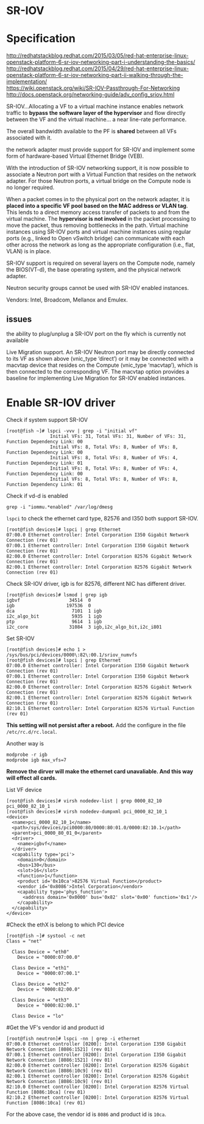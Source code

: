 SR-IOV
========================
# Specification
http://redhatstackblog.redhat.com/2015/03/05/red-hat-enterprise-linux-openstack-platform-6-sr-iov-networking-part-i-understanding-the-basics/  
http://redhatstackblog.redhat.com/2015/04/29/red-hat-enterprise-linux-openstack-platform-6-sr-iov-networking-part-ii-walking-through-the-implementation/  
https://wiki.openstack.org/wiki/SR-IOV-Passthrough-For-Networking  
http://docs.openstack.org/networking-guide/adv_config_sriov.html  

SR-IOV...Allocating a VF to a virtual machine instance enables network traffic to **bypass the software layer of the hypervisor** and flow directly between the VF and the virtual machine... a near line-rate performance.

The overall bandwidth available to the PF is **shared** between all VFs associated with it.

the network adapter must provide support for SR-IOV and implement some form of hardware-based Virtual Ethernet Bridge (VEB). 

With the introduction of SR-IOV networking support, it is now possible to associate a Neutron port with a Virtual Function that resides on the network adapter. For those Neutron ports, a virtual bridge on the Compute node is no longer required.

When a packet comes in to the physical port on the network adapter, it is **placed into a specific VF pool based on the MAC address or VLAN tag**. This lends to a direct memory access transfer of packets to and from the virtual machine. The **hypervisor is not involved** in the packet processing to move the packet, thus removing bottlenecks in the path. Virtual machine instances using SR-IOV ports and virtual machine instances using regular ports (e.g., linked to Open vSwitch bridge) can communicate with each other across the network as long as the appropriate configuration (i.e., flat, VLAN) is in place.

SR-IOV support is required on several layers on the Compute node, namely the BIOS(VT-d), the base operating system, and the physical network adapter.

Neutron security groups cannot be used with SR-IOV enabled instances.

Vendors: Intel, Broadcom, Mellanox and Emulex.

## issues
the ability to plug/unplug a SR-IOV port on the fly which is currently not available

Live Migration support. An SR-IOV Neutron port may be directly connected to its VF as shown above (vnic_type ‘direct’) or it may be connected with a macvtap device that resides on the Compute (vnic_type ‘macvtap’), which is then connected to the corresponding VF. The macvtap option provides a baseline for implementing Live Migration for SR-IOV enabled instances. 

# Enable SR-IOV driver
Check if system support SR-IOV
```
[root@fish ~]# lspci -vvv | grep -i "initial vf"
                Initial VFs: 31, Total VFs: 31, Number of VFs: 31, Function Dependency Link: 00
                Initial VFs: 8, Total VFs: 8, Number of VFs: 8, Function Dependency Link: 00
                Initial VFs: 8, Total VFs: 8, Number of VFs: 4, Function Dependency Link: 01
                Initial VFs: 8, Total VFs: 8, Number of VFs: 4, Function Dependency Link: 00
                Initial VFs: 8, Total VFs: 8, Number of VFs: 8, Function Dependency Link: 01
```

Check if vd-d is enabled
```
grep -i "iommu.*enabled" /var/log/dmesg
```


`lspci` to check the ethernet card type, 82576 and I350 both support SR-IOV.
```
[root@fish devices]# lspci | grep Ethernet
07:00.0 Ethernet controller: Intel Corporation I350 Gigabit Network Connection (rev 01)
07:00.1 Ethernet controller: Intel Corporation I350 Gigabit Network Connection (rev 01)
82:00.0 Ethernet controller: Intel Corporation 82576 Gigabit Network Connection (rev 01)
82:00.1 Ethernet controller: Intel Corporation 82576 Gigabit Network Connection (rev 01)
```

Check SR-IOV driver, igb is for 82576, different NIC has different driver.
```
[root@fish devices]# lsmod | grep igb
igbvf                  34514  0 
igb                   197536  0 
dca                     7101  1 igb
i2c_algo_bit            5935  1 igb
ptp                     9614  1 igb
i2c_core               31084  3 igb,i2c_algo_bit,i2c_i801
```

Set SR-IOV
```
[root@fish devices]# echo 1 > /sys/bus/pci/devices/0000\:82\:00.1/sriov_numvfs 
[root@fish devices]# lspci | grep Ethernet
07:00.0 Ethernet controller: Intel Corporation I350 Gigabit Network Connection (rev 01)
07:00.1 Ethernet controller: Intel Corporation I350 Gigabit Network Connection (rev 01)
82:00.0 Ethernet controller: Intel Corporation 82576 Gigabit Network Connection (rev 01)
82:00.1 Ethernet controller: Intel Corporation 82576 Gigabit Network Connection (rev 01)
82:10.1 Ethernet controller: Intel Corporation 82576 Virtual Function (rev 01)
```
**This setting will not persist after a reboot.** Add the configure in the file `/etc/rc.d/rc.local`.

Another way is 
```
modprobe -r igb
modprobe igb max_vfs=7
```
**Remove the dirver will make the ethernet card unavaliable. And this way will effect all cards.**

List VF device
```
[root@fish devices]# virsh nodedev-list | grep 0000_82_10  
pci_0000_82_10_1
[root@fish devices]# virsh nodedev-dumpxml pci_0000_82_10_1
<device>
  <name>pci_0000_82_10_1</name>
  <path>/sys/devices/pci0000:80/0000:80:01.0/0000:82:10.1</path>
  <parent>pci_0000_80_01_0</parent>
  <driver>
    <name>igbvf</name>
  </driver>
  <capability type='pci'>
    <domain>0</domain>
    <bus>130</bus>
    <slot>16</slot>
    <function>1</function>
    <product id='0x10ca'>82576 Virtual Function</product>
    <vendor id='0x8086'>Intel Corporation</vendor>
    <capability type='phys_function'>
      <address domain='0x0000' bus='0x82' slot='0x00' function='0x1'/>
    </capability>
  </capability>
</device>
```

#Check the ethX is belong to which PCI device
```
[root@fish ~]# systool -c net
Class = "net"

  Class Device = "eth0"
    Device = "0000:07:00.0"

  Class Device = "eth1"
    Device = "0000:07:00.1"

  Class Device = "eth2"
    Device = "0000:82:00.0"

  Class Device = "eth3"
    Device = "0000:82:00.1"

  Class Device = "lo"

```

#Get the VF's vendor id and product id 
```
[root@fish neutron]# lspci -nn | grep -i ethernet
07:00.0 Ethernet controller [0200]: Intel Corporation I350 Gigabit Network Connection [8086:1521] (rev 01)
07:00.1 Ethernet controller [0200]: Intel Corporation I350 Gigabit Network Connection [8086:1521] (rev 01)
82:00.0 Ethernet controller [0200]: Intel Corporation 82576 Gigabit Network Connection [8086:10c9] (rev 01)
82:00.1 Ethernet controller [0200]: Intel Corporation 82576 Gigabit Network Connection [8086:10c9] (rev 01)
82:10.0 Ethernet controller [0200]: Intel Corporation 82576 Virtual Function [8086:10ca] (rev 01)
82:10.2 Ethernet controller [0200]: Intel Corporation 82576 Virtual Function [8086:10ca] (rev 01)
```
For the above case, the vendor id is `8086` and product id is `10ca`.
